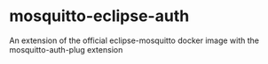 # mosquitto-eclipse-auth
An extension of the official eclipse-mosquitto docker image with the mosquitto-auth-plug extension
